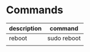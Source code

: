 # Commands
|description                  |command                                     |
|-----------------------------|--------------------------------------------|
|reboot                       |sudo reboot                                 |
|                             |                                            |
